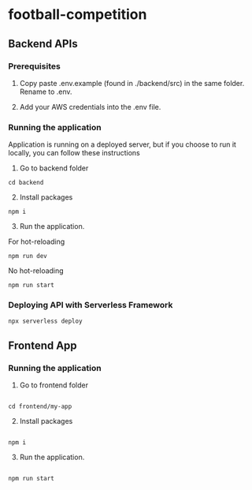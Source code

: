# football-competition

## Backend APIs

### Prerequisites

1. Copy paste .env.example (found in ./backend/src) in the same folder. Rename to .env.

2. Add your AWS credentials into the .env file.

### Running the application

Application is running on a deployed server, but if you choose to run it locally, you can follow these instructions

1. Go to backend folder

```
cd backend
```

2. Install packages

```
npm i
```

3. Run the application.

For hot-reloading

```
npm run dev
```

No hot-reloading

```
npm run start
```

### Deploying API with Serverless Framework

```
npx serverless deploy
```

## Frontend App

### Running the application

1. Go to frontend folder

```

cd frontend/my-app

```

2. Install packages

```

npm i

```

3. Run the application.

```

npm run start

```

